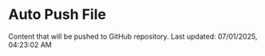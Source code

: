 # Auto Push File

Content that will be pushed to GitHub repository.
Last updated: 07/01/2025, 04:23:02 AM
